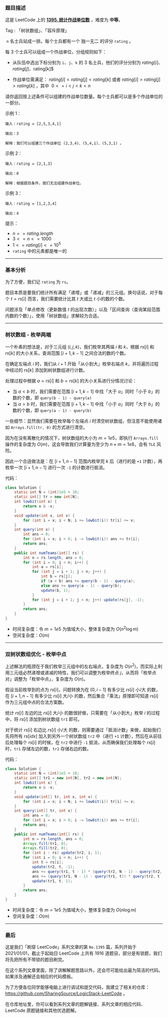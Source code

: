 ### 题目描述

这是 LeetCode 上的 **[1395. 统计作战单位数](https://leetcode.cn/problems/count-number-of-teams/solution/by-ac_oier-qm3a/)** ，难度为 **中等**。

Tag : 「树状数组」、「容斥原理」



 `n` 名士兵站成一排。每个士兵都有一个 独一无二 的评分 `rating` 。

每 $3$ 个士兵可以组成一个作战单位，分组规则如下：

* 从队伍中选出下标分别为 `i`、`j`、`k` 的 $3$ 名士兵，他们的评分分别为 $rating[i]$、$rating[j]$、rating[k]$

* 作战单位需满足： $rating[i] < rating[j] < rating[k]$ 或者 $rating[i] > rating[j] > rating[k]$ ，其中  $0 <= i < j < k < n$

请你返回按上述条件可以组建的作战单位数量。每个士兵都可以是多个作战单位的一部分。

示例 1：
```
输入：rating = [2,5,3,4,1]

输出：3

解释：我们可以组建三个作战单位 (2,3,4)、(5,4,1)、(5,3,1) 。
```
示例 2：
```
输入：rating = [2,1,3]

输出：0

解释：根据题目条件，我们无法组建作战单位。
```
示例 3：
```
输入：rating = [1,2,3,4]

输出：4
```

提示：
* $n == rating.length$
* $3 <= n <= 1000$
* $1 <= rating[i] <= 10^5$
* `rating` 中的元素都是唯一的

---

### 基本分析

为了方便，我们记 `rating` 为 `rs`。

题目本质是要我们统计所有满足「递增」或「递减」的三元组。换句话说，对于每个 $t = rs[i]$ 而言，我们需要统计比其 $t$ 大或比 $t$ 小的数的个数。

问题涉及「单点修改（更新数值 $t$ 的出现次数）」以及「区间查询（查询某段范围内数的个数）」，使用「树状数组」求解较为合适。

---

### 树状数组 - 枚举两端

一个朴素的想法是，对于三元组 $(i, j, k)$，我们枚举其两端 $i$ 和 $k$，根据 $rs[i]$ 和 $rs[k]$ 的大小关系，查询范围 $[i + 1, k - 1]$ 之间合法的数的个数。

在确定左端点 $i$ 时，我们从 $i + 1$ 开始「从小到大」枚举右端点 $k$，并将遍历过程中经过的 $rs[k]$ 添加到树状数组进行计数。

处理过程中根据 $a = rs[i]$ 和 $b = rs[k]$ 的大小关系进行分情况讨论：

* 当 $a < b$ 时，我们需要在范围 $[i + 1, k - 1]$ 中找「大于 $a$」同时「小于 $b$」的数的个数，即 `query(b - 1) - query(a)`
* 当 $a > b$ 时，我们需要在范围 $[i + 1, k - 1]$ 中找「小于 $a$」同时「大于 $b$」的数的个数，即 `query(a - 1) - query(b)`

一些细节：显然我们需要在枚举每个左端点 $i$ 时清空树状数组，但注意不能使用诸如 `Arrays.fill(tr, 0)` 的方式进行清空。

因为在没有离散化的情况下，树状数组的大小为 $m = 1e5$，即执行 `Arrays.fill` 操作的复杂度为 $O(m)$，这会导致我们计算量为至少为 $n \times m = 1e8$，会有 `TLE`  风险。

因此一个合适做法是：在 $[i + 1, n - 1]$ 范围内枚举完 $k$ 后（进行的是 `+1` 计数），再枚举一次 $[i + 1, n - 1]$ 进行一次 `-1` 的计数进行抵消。

代码：
```Java
class Solution {
    static int N = (int)1e5 + 10;
    static int[] tr = new int[N];
    int lowbit(int x) {
        return x & -x;
    }
    void update(int x, int v) {
        for (int i = x; i < N; i += lowbit(i)) tr[i] += v;
    }
    int query(int x) {
        int ans = 0;
        for (int i = x; i > 0; i -= lowbit(i)) ans += tr[i];
        return ans;
    }
    public int numTeams(int[] rs) {
        int n = rs.length, ans = 0;
        for (int i = 0; i < n; i++) {
            int a = rs[i];
            for (int j = i + 1; j < n; j++) {
                int b = rs[j];
                if (a < b) ans += query(b - 1) - query(a);
                else ans += query(a - 1) - query(b);
                update(b, 1);
            }
            for (int j = i + 1; j < n; j++) update(rs[j], -1);
        }
        return ans;
    }
}
```
* 时间复杂度：令 $m = 1e5$ 为值域大小，整体复杂度为 $O(n^2\log{m})$
* 空间复杂度：$O(m)$

---

### 双树状数组优化 - 枚举中点

上述解法的瓶颈在于我们枚举三元组中的左右端点，复杂度为 $O(n^2)$，而实际上利用三元组必然递增或递减的特性，我们可以调整为枚举终点 $j$，从而将「枚举点对」调整为「枚举中点」，复杂度为 $O(n)$。

假设当前枚举到的点为 $rs[i]$，问题转换为在 $[0, i - 1]$ 有多少比 $rs[i]$ 小/大 的数，在 $[i + 1, n - 1]$ 有多少比 $rs[i]$ 大/小 的数，然后集合「乘法」原理即可知道 $rs[i]$ 作为三元组中点的合法方案数。

统计 $rs[i]$ 左边的比 $rs[i]$ 大/小 的数很好做，只需要在「从小到大」枚举 $i$ 的过程中，将 $rs[i]$ 添加到树状数组 `tr1` 即可。

对于统计 $rs[i]$ 右边比 $rs[i]$ 小/大 的数，则需要通过「抵消计数」来做，起始我们先将所有 $rs[idx]$ 加入到另外一个树状数组 `tr2` 中（进行 `+1` 计数），然后在从前往后处理每个 $rs[i]$ 的时候，在 `tr2` 中进行 `-1` 抵消，从而确保我们处理每个 $rs[i]$ 时，`tr1` 存储左边的数，`tr2` 存储右边的数。

代码：
```Java
class Solution {
    static int N = (int)1e5 + 10;
    static int[] tr1 = new int[N], tr2 = new int[N];
    int lowbit(int x) {
        return x & -x;
    }
    void update(int[] tr, int x, int v) {
        for (int i = x; i < N; i += lowbit(i)) tr[i] += v;
    }
    int query(int[] tr, int x) {
        int ans = 0;
        for (int i = x; i > 0; i -= lowbit(i)) ans += tr[i];
        return ans;
    }
    public int numTeams(int[] rs) {
        int n = rs.length, ans = 0;
        Arrays.fill(tr1, 0);
        Arrays.fill(tr2, 0);
        for (int i : rs) update(tr2, i, 1);
        for (int i = 0; i < n; i++) {
            int t = rs[i];
            update(tr2, t, -1);
            ans += query(tr1, t - 1) * (query(tr2, N - 1) - query(tr2, t));
            ans += (query(tr1, N - 1) - query(tr1, t)) * query(tr2, t - 1);
            update(tr1, t, 1);
        }
        return ans;
    }
}
```
* 时间复杂度：令 $m = 1e5$ 为值域大小，整体复杂度为 $O(n\log{m})$
* 空间复杂度：$O(m)$

---

### 最后

这是我们「刷穿 LeetCode」系列文章的第 `No.1395` 篇，系列开始于 2021/01/01，截止于起始日 LeetCode 上共有 1916 道题目，部分是有锁题，我们将先把所有不带锁的题目刷完。

在这个系列文章里面，除了讲解解题思路以外，还会尽可能给出最为简洁的代码。如果涉及通解还会相应的代码模板。

为了方便各位同学能够电脑上进行调试和提交代码，我建立了相关的仓库：https://github.com/SharingSource/LogicStack-LeetCode 。

在仓库地址里，你可以看到系列文章的题解链接、系列文章的相应代码、LeetCode 原题链接和其他优选题解。


